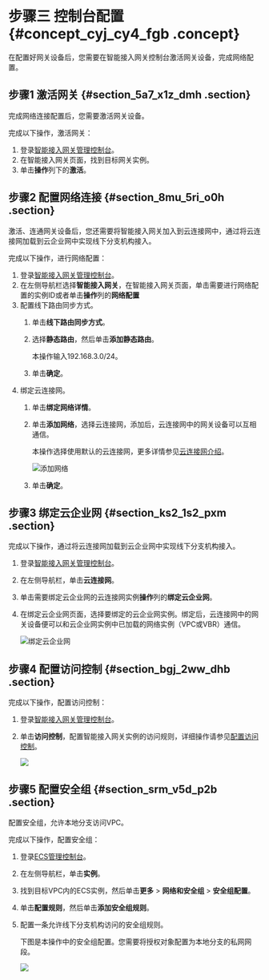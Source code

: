 # 步骤三 控制台配置 {#concept_cyj_cy4_fgb .concept}

在配置好网关设备后，您需要在智能接入网关控制台激活网关设备，完成网络配置。

## 步骤1 激活网关 {#section_5a7_x1z_dmh .section}

完成网络连接配置后，您需要激活网关设备。

完成以下操作，激活网关：

1.  登录[智能接入网关管理控制台](https://smartag.console.aliyun.com/)。
2.  在智能接入网关页面，找到目标网关实例。
3.  单击**操作**列下的**激活**。

## 步骤2 配置网络连接 {#section_8mu_5ri_o0h .section}

激活、连通网关设备后，您还需要将智能接入网关加入到云连接网中，通过将云连接网加载到云企业网中实现线下分支机构接入。

完成以下操作，进行网络配置：

1.  登录[智能接入网关管理控制台](https://smartag.console.aliyun.com)。
2.  在左侧导航栏选择**智能接入网关**，在智能接入网关页面，单击需要进行网络配置的实例ID或者单击**操作**列的**网络配置**
3.  配置线下路由同步方式。
    1.  单击**线下路由同步方式**。
    2.  选择**静态路由**，然后单击**添加静态路由**。

        本操作输入192.168.3.0/24。

    3.  单击**确定**。
4.  绑定云连接网。
    1.  单击**绑定网络详情**。
    2.  单击**添加网络**，选择云连接网，添加后，云连接网中的网关设备可以互相通信。

        本操作选择使用默认的云连接网，更多详情参见[云连接网介绍](../intl.zh-CN/云连接网/云连接网介绍.md#)。

        ![添加网络](http://static-aliyun-doc.oss-cn-hangzhou.aliyuncs.com/assets/img/23682/156376188452054_zh-CN.png)

    3.  单击**确定**。

## 步骤3 绑定云企业网 {#section_ks2_1s2_pxm .section}

完成以下操作，通过将云连接网加载到云企业网中实现线下分支机构接入。

1.  登录[智能接入网关管理控制台](https://smartag.console.aliyun.com)。
2.  在左侧导航栏，单击**云连接网**。
3.  单击需要绑定云企业网的云连接网实例**操作**列的**绑定云企业网**。
4.  在绑定云企业网页面，选择要绑定的云企业网实例。绑定后，云连接网中的网关设备便可以和云企业网实例中已加载的网络实例（VPC或VBR）通信。

    ![绑定云企业网](http://static-aliyun-doc.oss-cn-hangzhou.aliyuncs.com/assets/img/987728/156376188452171_zh-CN.png)


## 步骤4 配置访问控制 {#section_bgj_2ww_dhb .section}

完成以下操作，配置访问控制：

1.  登录[智能接入网关管理控制台](https://smartag.console.aliyun.com/)。
2.  单击**访问控制**，配置智能接入网关实例的访问规则，详细操作请参见[配置访问控制](../intl.zh-CN/访问控制/配置访问控制.md#)。

    ![](http://static-aliyun-doc.oss-cn-hangzhou.aliyuncs.com/assets/img/23988/156376188441205_zh-CN.png)


## 步骤5 配置安全组 {#section_srm_v5d_p2b .section}

配置安全组，允许本地分支访问VPC。

完成以下操作，配置安全组：

1.  登录[ECS管理控制台](https://ecs.console.aliyun.com)。
2.  在左侧导航栏，单击**实例**。
3.  找到目标VPC内的ECS实例，然后单击**更多** \> **网络和安全组** \> **安全组配置**。
4.  单击**配置规则**，然后单击**添加安全组规则**。
5.  配置一条允许线下分支机构访问的安全组规则。

    下图是本操作中的安全组配置。您需要将授权对象配置为本地分支的私网网段。

    ![](http://static-aliyun-doc.oss-cn-hangzhou.aliyuncs.com/assets/img/23710/156376188413853_zh-CN.png)


